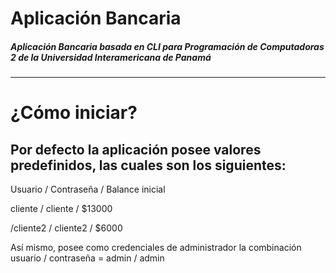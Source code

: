 # Aplicación Bancaria
##### Aplicación Bancaria basada en CLI para Programación de Computadoras 2 de la Universidad Interamericana de Panamá
---
# ¿Cómo iniciar?
Por defecto la aplicación posee valores predefinidos, las cuales son los siguientes:
---
<p>Usuario / Contraseña / Balance inicial</p>
<p>cliente / cliente / $13000</p>
/cliente2 / cliente2 / $6000

Así mismo, posee como credenciales de administrador la combinación usuario / contraseña =  admin / admin
